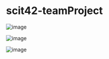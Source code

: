 # scit42-teamProject

![image](https://user-images.githubusercontent.com/21729665/194885230-14554ec7-1fb5-42fd-92d8-22cbcb44923c.png)

![image](https://user-images.githubusercontent.com/21729665/194885295-ab5feb6a-1e07-4334-abb8-4d17ce739fba.png)

![image](https://user-images.githubusercontent.com/21729665/194885332-2c900ce1-79cd-4f57-8e69-1ed782e9271e.png)
